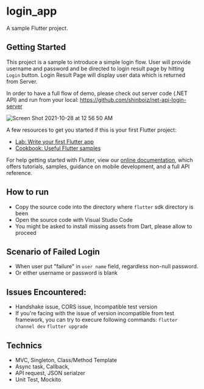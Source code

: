 # login_app

A sample Flutter project.

## Getting Started

This project is a sample to introduce a simple login flow.
User will provide username and password and be directed to login result page by hitting `Login` button.
Login Result Page will display user data which is returned from Server.

In order to have a full flow of demo, please check out server code (.NET API) and run from your local:
https://github.com/shinboiz/net-api-login-server

![Screen Shot 2021-10-28 at 12 56 50 AM](https://user-images.githubusercontent.com/82937001/139123970-cecf5892-2cd3-49ea-8ecc-f10aa567b4b1.jpg)

A few resources to get you started if this is your first Flutter project:

- [Lab: Write your first Flutter app](https://flutter.dev/docs/get-started/codelab)
- [Cookbook: Useful Flutter samples](https://flutter.dev/docs/cookbook)

For help getting started with Flutter, view our
[online documentation](https://flutter.dev/docs), which offers tutorials,
samples, guidance on mobile development, and a full API reference.

## How to run
- Copy the source code into the directory where `flutter` sdk directory is been
- Open the source code with Visual Studio Code
- You might be asked to install missing assets from Dart, please allow to proceed

## Scenario of Failed Login
- When user put "failure" in `user name` field, regardless non-null password.
- Or either username or password is blank

## Issues Encountered:
- Handshake issue, CORS issue, Incompatible test version
- If you're facing with the issue of version incompatible from test framework, you can try to execure following commands:
    `flutter channel dev`
    `flutter upgrade`

## Technics
- MVC, Singleton, Class/Method Template 
- Async task, Callback,
- API request, JSON serialzer
- Unit Test, Mockito
